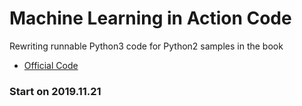 # Machine Learning in Action Code
Rewriting runnable Python3 code for Python2 samples in the book
* [Official Code](https://www.manning.com/books/machine-learning-in-action)
### Start on 2019.11.21
